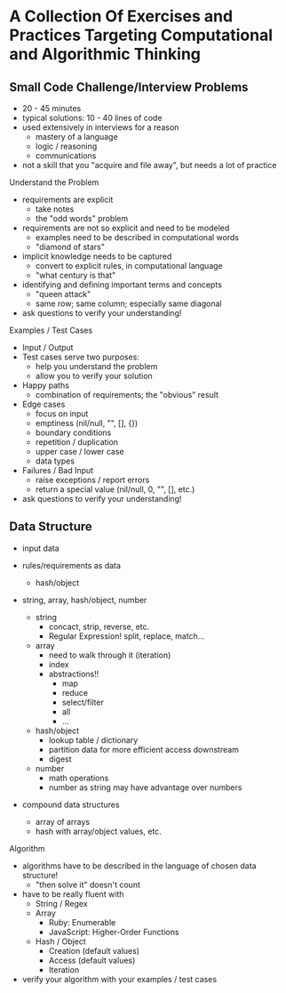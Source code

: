 # A Collection Of Exercises and Practices Targeting Computational and Algorithmic Thinking

## Small Code Challenge/Interview Problems
  - 20 - 45 minutes
  - typical solutions: 10 - 40 lines of code
  - used extensively in interviews for a reason
    - mastery of a language
    - logic / reasoning
    - communications
  - not a skill that you "acquire and file away", but needs a lot of practice

Understand the Problem
  - requirements are explicit
    - take notes
    - the "odd words" problem
  - requirements are not so explicit and need to be modeled
    - examples need to be described in computational words
    - "diamond of stars"
  - implicit knowledge needs to be captured
    - convert to explicit rules, in computational language
    - "what century is that"
  - identifying and defining important terms and concepts
    - "queen attack"
    - same row; same column; especially same diagonal
  - ask questions to verify your understanding!

Examples / Test Cases
  - Input / Output
  - Test cases serve two purposes:
    - help you understand the problem
    - allow you to verify your solution
  - Happy paths
    - combination of requirements; the "obvious" result
  - Edge cases
    - focus on input
    - emptiness (nil/null, "", [], {})
    - boundary conditions
    - repetition / duplication
    - upper case / lower case
    - data types
  - Failures / Bad Input
    - raise exceptions / report errors
    - return a special value (nil/null, 0, "", [], etc.)
  - ask questions to verify your understanding!
  

## Data Structure
  - input data
  - rules/requirements as data
    - hash/object

  - string, array, hash/object, number
    - string
      - concact, strip, reverse, etc.
      - Regular Expression! split, replace, match...
    - array
      - need to walk through it (iteration)
      - index
      - abstractions!!
        - map
        - reduce
        - select/filter
        - all
        - ...
    - hash/object
      - lookup table / dictionary
      - partition data for more efficient access downstream
      - digest
    - number
      - math operations
      - number as string may have advantage over numbers
  - compound data structures
    - array of arrays
    - hash with array/object values, etc.

Algorithm
  - algorithms have to be described in the language of chosen data structure!
    - "then solve it" doesn't count
  - have to be really fluent with
    - String / Regex
    - Array
      - Ruby: Enumerable
      - JavaScript: Higher-Order Functions
    - Hash / Object
      - Creation (default values)
      - Access (default values)
      - Iteration
  - verify your algorithm with your examples / test cases
